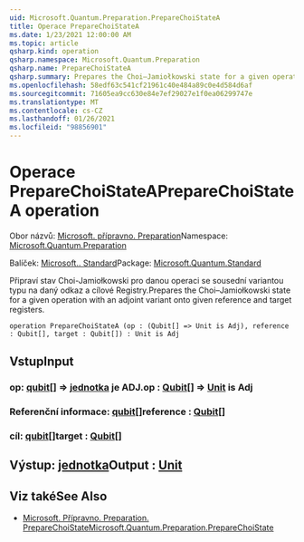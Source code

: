 ```yaml
---
uid: Microsoft.Quantum.Preparation.PrepareChoiStateA
title: Operace PrepareChoiStateA
ms.date: 1/23/2021 12:00:00 AM
ms.topic: article
qsharp.kind: operation
qsharp.namespace: Microsoft.Quantum.Preparation
qsharp.name: PrepareChoiStateA
qsharp.summary: Prepares the Choi–Jamiołkowski state for a given operation with an adjoint variant onto given reference and target registers.
ms.openlocfilehash: 58edf63c541cf21961c40e484a89c0e4d584d6af
ms.sourcegitcommit: 71605ea9cc630e84e7ef29027e1f0ea06299747e
ms.translationtype: MT
ms.contentlocale: cs-CZ
ms.lasthandoff: 01/26/2021
ms.locfileid: "98856901"
---
```

# <a name="preparechoistatea-operation"></a><span data-ttu-id="28c4a-102">Operace PrepareChoiStateA</span><span class="sxs-lookup"><span data-stu-id="28c4a-102">PrepareChoiStateA operation</span></span>

<span data-ttu-id="28c4a-103">Obor názvů: [Microsoft. přípravno. Preparation](xref:Microsoft.Quantum.Preparation)</span><span class="sxs-lookup"><span data-stu-id="28c4a-103">Namespace: [Microsoft.Quantum.Preparation](xref:Microsoft.Quantum.Preparation)</span></span>

<span data-ttu-id="28c4a-104">Balíček: [Microsoft.. Standard](https://nuget.org/packages/Microsoft.Quantum.Standard)</span><span class="sxs-lookup"><span data-stu-id="28c4a-104">Package: [Microsoft.Quantum.Standard](https://nuget.org/packages/Microsoft.Quantum.Standard)</span></span>


<span data-ttu-id="28c4a-105">Připraví stav Choi-Jamiołkowski pro danou operaci se sousední variantou typu na daný odkaz a cílové Registry.</span><span class="sxs-lookup"><span data-stu-id="28c4a-105">Prepares the Choi–Jamiołkowski state for a given operation with an adjoint variant onto given reference and target registers.</span></span>

```qsharp
operation PrepareChoiStateA (op : (Qubit[] => Unit is Adj), reference : Qubit[], target : Qubit[]) : Unit is Adj
```


## <a name="input"></a><span data-ttu-id="28c4a-106">Vstup</span><span class="sxs-lookup"><span data-stu-id="28c4a-106">Input</span></span>

### <a name="op--qubit--unit--is-adj"></a><span data-ttu-id="28c4a-107">op: [qubit](xref:microsoft.quantum.lang-ref.qubit)[] => [jednotka](xref:microsoft.quantum.lang-ref.unit)  je ADJ.</span><span class="sxs-lookup"><span data-stu-id="28c4a-107">op : [Qubit](xref:microsoft.quantum.lang-ref.qubit)[] => [Unit](xref:microsoft.quantum.lang-ref.unit)  is Adj</span></span>




### <a name="reference--qubit"></a><span data-ttu-id="28c4a-108">Referenční informace: [qubit](xref:microsoft.quantum.lang-ref.qubit)[]</span><span class="sxs-lookup"><span data-stu-id="28c4a-108">reference : [Qubit](xref:microsoft.quantum.lang-ref.qubit)[]</span></span>




### <a name="target--qubit"></a><span data-ttu-id="28c4a-109">cíl: [qubit](xref:microsoft.quantum.lang-ref.qubit)[]</span><span class="sxs-lookup"><span data-stu-id="28c4a-109">target : [Qubit](xref:microsoft.quantum.lang-ref.qubit)[]</span></span>





## <a name="output--unit"></a><span data-ttu-id="28c4a-110">Výstup: [jednotka](xref:microsoft.quantum.lang-ref.unit)</span><span class="sxs-lookup"><span data-stu-id="28c4a-110">Output : [Unit](xref:microsoft.quantum.lang-ref.unit)</span></span>



## <a name="see-also"></a><span data-ttu-id="28c4a-111">Viz také</span><span class="sxs-lookup"><span data-stu-id="28c4a-111">See Also</span></span>

- [<span data-ttu-id="28c4a-112">Microsoft. Přípravno. Preparation. PrepareChoiState</span><span class="sxs-lookup"><span data-stu-id="28c4a-112">Microsoft.Quantum.Preparation.PrepareChoiState</span></span>](xref:Microsoft.Quantum.Preparation.PrepareChoiState)